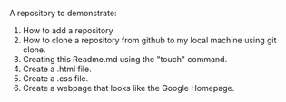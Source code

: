 A repository to demonstrate:

1. How to add a repository
2. How to clone a repository from github to my local machine using git clone.
3. Creating this Readme.md using the "touch" command.
4. Create a .html file.
5. Create a .css file.
6. Create a webpage that looks like the Google Homepage.